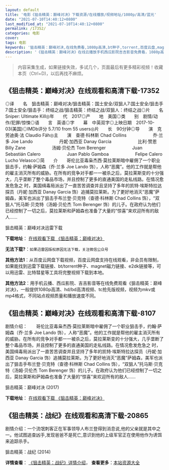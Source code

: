 ```yaml
---
layout: default
title: '电影《狙击精英：巅峰对决》下载资源/在线播放/视频地址/1080p/高清/蓝光'
date: "2021-07-10T14:40:12+0800"
last_modified_at: "2021-07-10T14:40:12+0800"
permalink: /17352/
categories: 电影
cover:
tags: 电影
keywords: '狙击精英：巅峰对决,在线免费看,1080p高清,bt种子,torrent,百度云盘,magnet,磁力链,迅雷下载资源'
description: '《狙击精英：巅峰对决》在线云播放手机西瓜影院吉吉影音免费看，1080p高清bd/hd未删减完整版和tc抢先枪版，mkv/mp4格式，附带bt/torrent种子、magnet/磁力链、百度云盘、网盘资源迅雷下载链接'
---
```


>内容采集生成，如果链接失效，多试几个，页面最后有更多精彩视频！收藏本页（Ctrl+D)，以后再找不麻烦。


## 《狙击精英：巅峰对决》在线观看和高清下载-17352

◎译　　名　狙击精英：巅峰对决/狙击精英：国土安全/双狙人7:国土安全/狙击手7:国土安全/狙击手：终结之战/狙击精英：终结之战/双狙人：终结之战◎片　　名　Sniper: Ultimate Kill◎年　　代　2017◎产　　地　美国◎类　　别　剧情/动作/犯罪/惊悚◎语　　言　英语◎字　　幕　中英双字◎上映日期　2017-10-03(美国)◎IMDb评分 5.7/10 from 55 users◎片　　长　90分钟◎导　　演　克劳迪奥·法 Claudio Fäh◎主　　演　查德·科林斯 Chad Collins　　　　　　乔·兰多 Joe Lando　　　　　　丹妮·加西亚 Danay Garcia　　　　　　比利·赞恩 Billy Zane　　　　　　汤姆·贝伦杰 Tom Berenger　　　　　　Juan Sebastián Calero　　　　　　Juan Pablo Gamboa　　　　　　Felipe Calero　　　　　　Lucho Velasco◎简　　介　　哥伦比亚毒枭杰西·莫拉莱斯暗中雇佣了一个职业狙击手，约翰·萨姆森（乔·兰多 Joe Lando 饰），人称“恶魔”。他的工作就是帮他的雇主消灭所有的威胁。在所有的竞争对手都一一被杀之后，莫拉莱斯变的十分强大，几乎垄断了整个毒品市场，并且控制了更多的直通美国的走私线路。在情况愈发危急之 时，美国缉毒局派出了一直苦苦调查并且坚持了多年的凯特·埃斯特拉达探员（丹妮·加西亚 Danay Garcia 饰）追捕莫拉莱斯。为了更好地消灭“恶魔”萨姆森，美军也派出了狙击手布兰登·贝克特（查德·科林斯 Chad Collins 饰），“双狙人”托马斯·贝克特（汤姆·贝伦杰 Tom Berenger 饰）的儿子。在政府认为他们已经控制了一切之后，莫拉莱斯和萨姆森也准备了大量的“惊喜”来欢迎所有的敌人......


狙击精英：巅峰对决迅雷下载

**下载地址**： [在线观看下载 《狙击精英：巅峰对决》](https://www.993dy.com//vod-detail-id-27830.html) 


**无法下载?**：`如果迅雷因版权原因无法下载，关注微信公众号 `

**其他方法1**：从百度云网盘下载视频，百度云网盘支持在线观看，非会员有限制，如果能找到迅雷下载链接、bt/torrent种子、magnet磁力链接、e2dk链接等，可以用迅雷、比特彗星等工具将完整视频下载到本地。

**其他方法2**：用手机云播、西瓜影院、吉吉影音等在线免费观看《狙击精英：巅峰对决》，一般提供1080p高清、hd/bd高清视频、tc抢先版视频，视频为mkv或mp4格式，不同站点视频质量和播放速度不同。


## 《狙击精英：巅峰对决》在线观看和高清下载-8107

剧情介绍：　　哥伦比亚毒枭杰西·莫拉莱斯暗中雇佣了一个职业狙击手，约翰·萨姆森（乔·兰多 Joe Lando 饰），人称“恶魔”。他的工作就是帮他的雇主消灭所有的威胁。在所有的竞争对手都一一被杀之后，莫拉莱斯变的十分强大，几乎垄断了整个毒品市场，并且控制了更多的直通美国的走私线路。在情况愈发危急之 时，美国缉毒局派出了一直苦苦调查并且坚持了多年的凯特·埃斯特拉达探员（丹妮·加西亚 Danay Garcia 饰）追捕莫拉莱斯。为了更好地消灭“恶魔”萨姆森，美军也派出了狙击手布兰登·贝克特（查德·科林斯 Chad Collins 饰），“双狙人”托马斯·贝克特（汤姆·贝伦杰 Tom Berenger 饰）的儿子。在政府认为他们已经控制了一切之后，莫拉莱斯和萨姆森也准备了大量的“惊喜”来欢迎所有的敌人......


狙击精英：巅峰对决 (2017)

**下载地址**： [在线观看下载 《狙击精英：巅峰对决》](https://www.btbtdy.me/btdy/dy11594.html) 


## 《狙击精英：战纪》在线观看和高清下载-20865

剧情介绍：一个流氓刺客正在军事领导人布兰登得到消息说,他的父亲就是其中之一。他试图追查凶手,发现爸爸不是死亡,意识到他的上级军官正在使用他作为诱饵来追踪杀手。


狙击精英：战纪 (2014)

**详情查看**： [《狙击精英：战纪》详情介绍](/movie/20865/)， **查看更多**：[本站资源大全](/movie/t/all/)

